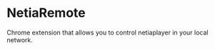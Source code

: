 NetiaRemote
===========

Chrome extension that allows you to control netiaplayer in your local network.
